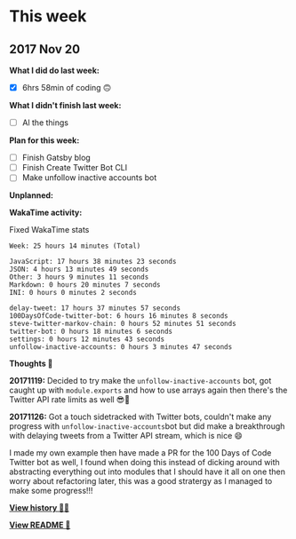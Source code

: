 # This week

## 2017 Nov 20

**What I did do last week:**

- [x] 6hrs 58min of coding 🙃

**What I didn't finish last week:**

- [ ] Al the things

**Plan for this week:**

- [ ] Finish Gatsby blog
- [ ] Finish Create Twitter Bot CLI
- [ ] Make unfollow inactive accounts bot

**Unplanned:**


**WakaTime activity:**

Fixed WakaTime stats

```
Week: 25 hours 14 minutes (Total)

JavaScript: 17 hours 38 minutes 23 seconds
JSON: 4 hours 13 minutes 49 seconds
Other: 3 hours 9 minutes 11 seconds
Markdown: 0 hours 20 minutes 7 seconds
INI: 0 hours 0 minutes 2 seconds

delay-tweet: 17 hours 37 minutes 57 seconds
100DaysOfCode-twitter-bot: 6 hours 16 minutes 8 seconds
steve-twitter-markov-chain: 0 hours 52 minutes 51 seconds
twitter-bot: 0 hours 18 minutes 6 seconds
settings: 0 hours 12 minutes 43 seconds
unfollow-inactive-accounts: 0 hours 3 minutes 47 seconds
```

**Thoughts 💭**

**20171119:** Decided to try make the `unfollow-inactive-accounts` bot, got caught up with `module.exports` and how to use arrays again then there's the Twitter API rate limits as well 😎💯

**20171126:** Got a touch sidetracked with Twitter bots, couldn't make any progress with `unfollow-inactive-accounts`bot but did make a breakthrough with delaying tweets from a Twitter API stream, which is nice 😄

I made my own example then have made a PR for the 100 Days of Code Twitter bot as well, I found when doing this instead of dicking around with abstracting everything out into modules that I should have it all on one then worry about refactoring later, this was a good stratergy as I managed to make some progress!!!

**[View history 👵👴](history.md#history)**

**[View README 👀](README.md#personal-goals)**

<!-- links -->

